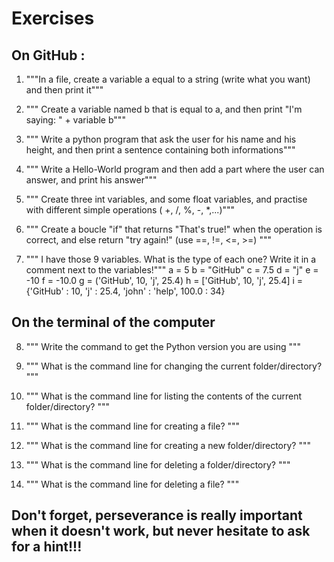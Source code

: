 # Exercises

## On GitHub :

1) """In a file, create a variable a equal to a string (write what you want) and then print it"""

2) """ Create a variable named b that is equal to a, and then print "I'm saying: " + variable b"""

3) """ Write a python program that ask the user for his name and his height, and then print a sentence containing both informations"""

4) """ Write a Hello-World program and then add a part where the user can answer, and print his answer"""

5) """ Create three int variables, and some float variables, and practise with different simple operations ( +, /, %, -, *,...)"""

6) """ Create a boucle "if" that returns "That's true!" when the operation is correct, and else return "try again!" (use ==, !=, <=, >=) """ 

7) """ I have those 9 variables. What is the type of each one? Write it in a comment next to the variables!"""
a = 5
b = "GitHub"
c = 7.5
d = "j"
e = -10
f = -10.0
g = ('GitHub', 10, 'j', 25.4)
h = ['GitHub', 10, 'j', 25.4]
i = {'GitHub' : 10, 'j' : 25.4, 'john' : 'help', 100.0 : 34}

## On the terminal of the computer

8) """ Write the command to get the Python version you are using """

9) """ What is the command line for changing the current folder/directory? """

10) """ What is the command line for listing the contents of the current folder/directory? """

11) """ What is the command line for creating a file? """

12) """ What is the command line for creating a new folder/directory? """

13) """ What is the command line for deleting a folder/directory? """

14) """ What is the command line for deleting a file? """


## Don't forget, perseverance is really important when it doesn't work, but never hesitate to ask for a hint!!! 
